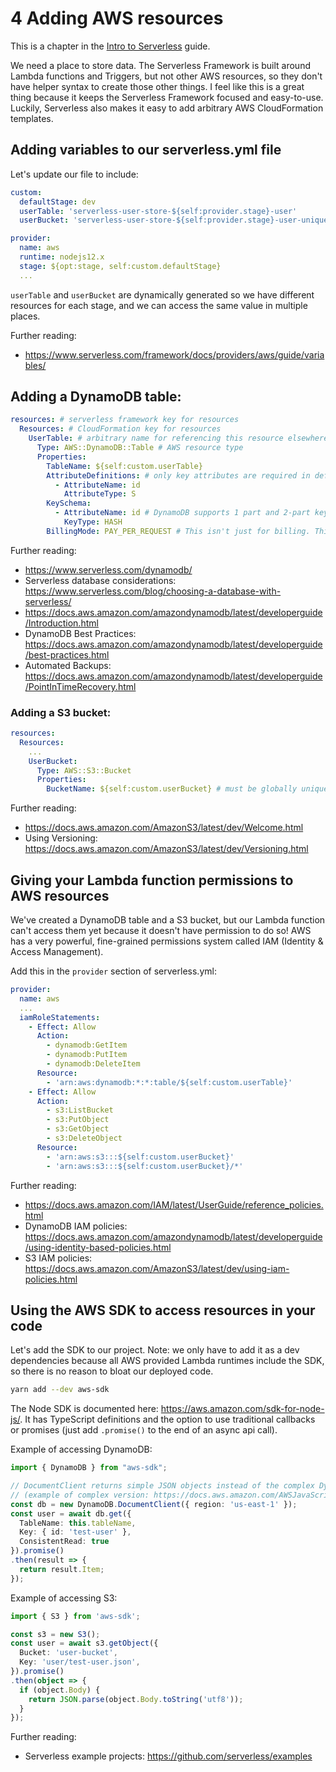 # 4 Adding AWS resources

This is a chapter in the [Intro to Serverless](README.md) guide.

We need a place to store data. The Serverless Framework is built around Lambda functions and Triggers, but not other AWS resources, so they don't have helper syntax to create those other things. I feel like this is a great thing because it keeps the Serverless Framework focused and easy-to-use. Luckily, Serverless also makes it easy to add arbitrary AWS CloudFormation templates.

## Adding variables to our serverless.yml file

Let's update our file to include:

```yaml
custom:
  defaultStage: dev
  userTable: 'serverless-user-store-${self:provider.stage}-user'
  userBucket: 'serverless-user-store-${self:provider.stage}-user-unique' # needs a globally unique name

provider:
  name: aws
  runtime: nodejs12.x
  stage: ${opt:stage, self:custom.defaultStage}
  ...
```

`userTable` and `userBucket` are dynamically generated so we have different resources for each stage, and we can access the same value in multiple places. 

Further reading:
- https://www.serverless.com/framework/docs/providers/aws/guide/variables/

## Adding a DynamoDB table:

```yaml
resources: # serverless framework key for resources
  Resources: # CloudFormation key for resources
    UserTable: # arbitrary name for referencing this resource elsewhere if needed
      Type: AWS::DynamoDB::Table # AWS resource type
      Properties:
        TableName: ${self:custom.userTable}
        AttributeDefinitions: # only key attributes are required in definition. Other attributes can be added dynamically. 
          - AttributeName: id 
            AttributeType: S
        KeySchema:
          - AttributeName: id # DynamoDB supports 1 part and 2-part keys. See further reading below
            KeyType: HASH
        BillingMode: PAY_PER_REQUEST # This isn't just for billing. This also turns on auto-scaling so there is zero scaling configuration
```

Further reading:
- https://www.serverless.com/dynamodb/
- Serverless database considerations: https://www.serverless.com/blog/choosing-a-database-with-serverless/
- https://docs.aws.amazon.com/amazondynamodb/latest/developerguide/Introduction.html
- DynamoDB Best Practices: https://docs.aws.amazon.com/amazondynamodb/latest/developerguide/best-practices.html
- Automated Backups: https://docs.aws.amazon.com/amazondynamodb/latest/developerguide/PointInTimeRecovery.html 

### Adding a S3 bucket:

```yaml
resources:
  Resources:
    ...
    UserBucket:
      Type: AWS::S3::Bucket
      Properties: 
        BucketName: ${self:custom.userBucket} # must be globally unique
```

Further reading:
- https://docs.aws.amazon.com/AmazonS3/latest/dev/Welcome.html
- Using Versioning: https://docs.aws.amazon.com/AmazonS3/latest/dev/Versioning.html

## Giving your Lambda function permissions to AWS resources

We've created a DynamoDB table and a S3 bucket, but our Lambda function can't access them yet because it doesn't have permission to do so! AWS has a very powerful, fine-grained permissions system called IAM (Identity & Access Management). 

Add this in the `provider` section of serverless.yml:

```yaml
provider:
  name: aws
  ...
  iamRoleStatements:
    - Effect: Allow
      Action:
        - dynamodb:GetItem
        - dynamodb:PutItem
        - dynamodb:DeleteItem
      Resource:
        - 'arn:aws:dynamodb:*:*:table/${self:custom.userTable}'
    - Effect: Allow
      Action:
        - s3:ListBucket
        - s3:PutObject
        - s3:GetObject
        - s3:DeleteObject
      Resource:
        - 'arn:aws:s3:::${self:custom.userBucket}'
        - 'arn:aws:s3:::${self:custom.userBucket}/*'
```

Further reading:
- https://docs.aws.amazon.com/IAM/latest/UserGuide/reference_policies.html
- DynamoDB IAM policies: https://docs.aws.amazon.com/amazondynamodb/latest/developerguide/using-identity-based-policies.html
- S3 IAM policies: https://docs.aws.amazon.com/AmazonS3/latest/dev/using-iam-policies.html

## Using the AWS SDK to access resources in your code

Let's add the SDK to our project. Note: we only have to add it as a dev dependencies because all AWS provided Lambda runtimes include the SDK, so there is no reason to bloat our deployed code.

```bash
yarn add --dev aws-sdk
```

The Node SDK is documented here: https://aws.amazon.com/sdk-for-node-js/. It has TypeScript definitions and the option to use traditional callbacks or promises (just add `.promise()` to the end of an async api call).

Example of accessing DynamoDB:

```TypeScript
import { DynamoDB } from "aws-sdk";

// DocumentClient returns simple JSON objects instead of the complex DynamoDB objects that include their own flavor of type definitions
// (example of complex version: https://docs.aws.amazon.com/AWSJavaScriptSDK/latest/AWS/DynamoDB.html#getItem-property)
const db = new DynamoDB.DocumentClient({ region: 'us-east-1' });
const user = await db.get({
  TableName: this.tableName, 
  Key: { id: 'test-user' },
  ConsistentRead: true
}).promise()
.then(result => {
  return result.Item;
});
```

Example of accessing S3:

```TypeScript
import { S3 } from 'aws-sdk';

const s3 = new S3();
const user = await s3.getObject({
  Bucket: 'user-bucket',
  Key: 'user/test-user.json',
}).promise()
.then(object => {
  if (object.Body) {
    return JSON.parse(object.Body.toString('utf8'));
  }
});
```

Further reading:
- Serverless example projects: https://github.com/serverless/examples 

